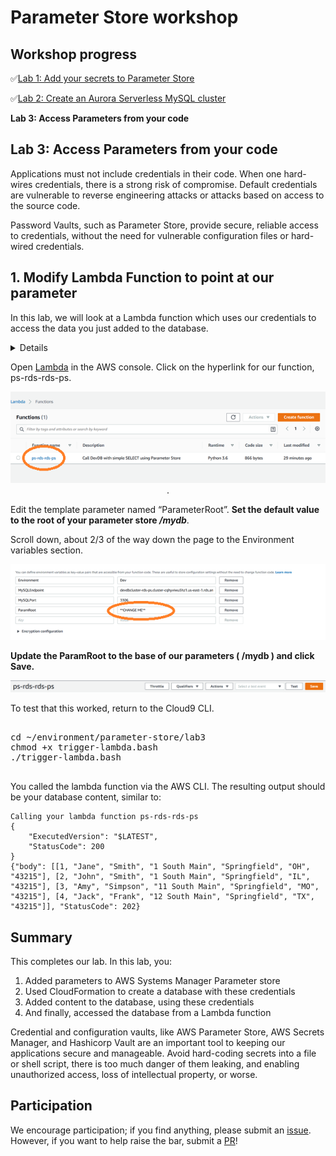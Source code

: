 # Parameter Store workshop


## Workshop progress

✅[Lab 1: Add your secrets to Parameter Store](../lab1)

✅[Lab 2: Create an Aurora Serverless MySQL cluster](../lab2)

**Lab 3: Access Parameters from your code**

## Lab 3: Access Parameters from your code

Applications must not include credentials in their code.  When one hard-wires credentials, there is a strong risk of compromise.  Default credentials are vulnerable to reverse engineering attacks or attacks based on access to the source code.

Password Vaults, such as Parameter Store, provide secure, reliable access to credentials, without the need for vulnerable configuration files or hard-wired credentials.

## 1. Modify Lambda Function to point at our parameter

In this lab, we will look at a Lambda function which uses our credentials to access the data you just added to the database.

<details>
Here is a snippet of the code, which talks to Parameter Store:

```

# Is this the Prod or Dev Environment?
environment = os.environ.get('Environment')
# Where is the root, in Parameter store
parameterRoot = os.environ.get('ParamRoot') + "/" + environment
# Get the login from parameter store
try:
   # Get the login from parameter store
   param = parameterRoot + "/Login"
   login = ps.get_parameter(Name=param)['Parameter']['Value']
   # Get the password from parameter store
   param = parameterRoot + "/Password"
   password = ps.get_parameter(Name=param)['Parameter']['Value']
except:
  ...

```

Notice that we are getting some details from the O/S environment, including where in the parameter store to find our information, and whether this is Prod or Dev.  We then use this information to retrieve the sensitive information from Parameter Store.

In this lab, we will set the environment variables, so that lambda can find the parameters.  We will then verify that the Lambda function can access the database with these credentials.

</details>

Open [Lambda](https://console.aws.amazon.com/lambda/home?region=us-east-1#/functions) in the AWS console.  Click on the hyperlink for our function, ps-rds-rds-ps.

<div align="center">

![Lambda](./img/1.png).

</div>


Edit the template parameter named “ParameterRoot”.  **Set the default value to the root of your parameter store _/mydb_**.



Scroll down, about 2/3 of the way down the page to the Environment variables section.

<div align="center">

![Lambda Environment](./img/2.png)

</div>

**Update the ParamRoot to the base of our parameters ( /mydb ) and click Save.**

<div align="center">

![Lambda Save](./img/3.png)

</div>

To test that this worked, return to the Cloud9 CLI.

<pre>

cd ~/environment/parameter-store/lab3
chmod +x trigger-lambda.bash
./trigger-lambda.bash

</pre>

You called the lambda function via the AWS CLI.  The resulting output should be your database content, similar to:

```
Calling your lambda function ps-rds-rds-ps
{
    "ExecutedVersion": "$LATEST", 
    "StatusCode": 200
}
{"body": [[1, "Jane", "Smith", "1 South Main", "Springfield", "OH", "43215"], [2, "John", "Smith", "1 South Main", "Springfield", "IL", "43215"], [3, "Amy", "Simpson", "11 South Main", "Springfield", "MO", "43215"], [4, "Jack", "Frank", "12 South Main", "Springfield", "TX", "43215"]], "StatusCode": 202}

```

## Summary

This completes our lab.  In this lab, you:
1.	Added parameters to AWS Systems Manager Parameter store
2.	Used CloudFormation to create a database with these credentials
3.	Added content to the database, using these credentials
4.	And finally, accessed the database from a Lambda function

Credential and configuration vaults, like AWS Parameter Store, AWS Secrets Manager, and Hashicorp Vault are an important tool to keeping our applications secure and manageable.  Avoid hard-coding secrets into a file or shell script, there is too much danger of them leaking, and enabling unauthorized access, loss of intellectual property, or worse.


## Participation

We encourage participation; if you find anything, please submit an [issue](https://github.com/dotstar/parameter-store/issues). However, if you want to help raise the bar, submit a [PR](https://github.com/dotstar/parameter-store/pulls)!

<!--## License

This library is licensed under the Apache 2.0 License.
-->